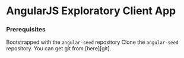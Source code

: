 # AngularJS Exploratory Client App

### Prerequisites
Bootstrapped with the `angular-seed` repository
Clone the `angular-seed` repository. You can get git from [here][git].

